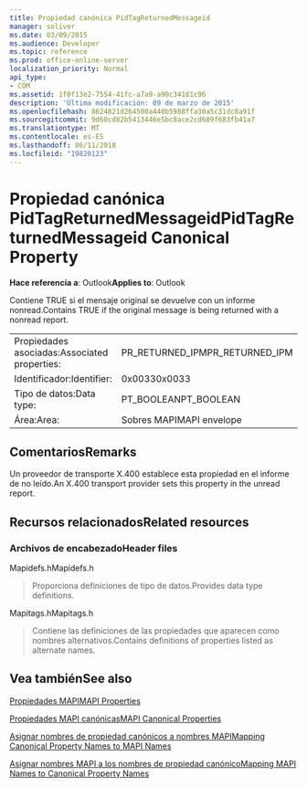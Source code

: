 ```yaml
---
title: Propiedad canónica PidTagReturnedMessageid
manager: soliver
ms.date: 03/09/2015
ms.audience: Developer
ms.topic: reference
ms.prod: office-online-server
localization_priority: Normal
api_type:
- COM
ms.assetid: 1f0f13e2-7554-41fc-a7a9-a90c34181c96
description: 'Última modificación: 09 de marzo de 2015'
ms.openlocfilehash: 8624821d264500a440b5988ffa30a5c31dc8a91f
ms.sourcegitcommit: 9d60cd82b5413446e5bc8ace2cd689f683fb41a7
ms.translationtype: MT
ms.contentlocale: es-ES
ms.lasthandoff: 06/11/2018
ms.locfileid: "19820123"
---
```

# <a name="pidtagreturnedmessageid-canonical-property"></a><span data-ttu-id="8c987-103">Propiedad canónica PidTagReturnedMessageid</span><span class="sxs-lookup"><span data-stu-id="8c987-103">PidTagReturnedMessageid Canonical Property</span></span>

  
  
<span data-ttu-id="8c987-104">**Hace referencia a**: Outlook</span><span class="sxs-lookup"><span data-stu-id="8c987-104">**Applies to**: Outlook</span></span> 
  
<span data-ttu-id="8c987-105">Contiene TRUE si el mensaje original se devuelve con un informe nonread.</span><span class="sxs-lookup"><span data-stu-id="8c987-105">Contains TRUE if the original message is being returned with a nonread report.</span></span>
  
|||
|:-----|:-----|
|<span data-ttu-id="8c987-106">Propiedades asociadas:</span><span class="sxs-lookup"><span data-stu-id="8c987-106">Associated properties:</span></span>  <br/> |<span data-ttu-id="8c987-107">PR_RETURNED_IPM</span><span class="sxs-lookup"><span data-stu-id="8c987-107">PR_RETURNED_IPM</span></span>  <br/> |
|<span data-ttu-id="8c987-108">Identificador:</span><span class="sxs-lookup"><span data-stu-id="8c987-108">Identifier:</span></span>  <br/> |<span data-ttu-id="8c987-109">0x0033</span><span class="sxs-lookup"><span data-stu-id="8c987-109">0x0033</span></span>  <br/> |
|<span data-ttu-id="8c987-110">Tipo de datos:</span><span class="sxs-lookup"><span data-stu-id="8c987-110">Data type:</span></span>  <br/> |<span data-ttu-id="8c987-111">PT_BOOLEAN</span><span class="sxs-lookup"><span data-stu-id="8c987-111">PT_BOOLEAN</span></span>  <br/> |
|<span data-ttu-id="8c987-112">Área:</span><span class="sxs-lookup"><span data-stu-id="8c987-112">Area:</span></span>  <br/> |<span data-ttu-id="8c987-113">Sobres MAPI</span><span class="sxs-lookup"><span data-stu-id="8c987-113">MAPI envelope</span></span>  <br/> |
   
## <a name="remarks"></a><span data-ttu-id="8c987-114">Comentarios</span><span class="sxs-lookup"><span data-stu-id="8c987-114">Remarks</span></span>

<span data-ttu-id="8c987-115">Un proveedor de transporte X.400 establece esta propiedad en el informe de no leído.</span><span class="sxs-lookup"><span data-stu-id="8c987-115">An X.400 transport provider sets this property in the unread report.</span></span>
  
## <a name="related-resources"></a><span data-ttu-id="8c987-116">Recursos relacionados</span><span class="sxs-lookup"><span data-stu-id="8c987-116">Related resources</span></span>

### <a name="header-files"></a><span data-ttu-id="8c987-117">Archivos de encabezado</span><span class="sxs-lookup"><span data-stu-id="8c987-117">Header files</span></span>

<span data-ttu-id="8c987-118">Mapidefs.h</span><span class="sxs-lookup"><span data-stu-id="8c987-118">Mapidefs.h</span></span>
  
> <span data-ttu-id="8c987-119">Proporciona definiciones de tipo de datos.</span><span class="sxs-lookup"><span data-stu-id="8c987-119">Provides data type definitions.</span></span>
    
<span data-ttu-id="8c987-120">Mapitags.h</span><span class="sxs-lookup"><span data-stu-id="8c987-120">Mapitags.h</span></span>
  
> <span data-ttu-id="8c987-121">Contiene las definiciones de las propiedades que aparecen como nombres alternativos.</span><span class="sxs-lookup"><span data-stu-id="8c987-121">Contains definitions of properties listed as alternate names.</span></span>
    
## <a name="see-also"></a><span data-ttu-id="8c987-122">Vea también</span><span class="sxs-lookup"><span data-stu-id="8c987-122">See also</span></span>



[<span data-ttu-id="8c987-123">Propiedades MAPI</span><span class="sxs-lookup"><span data-stu-id="8c987-123">MAPI Properties</span></span>](mapi-properties.md)
  
[<span data-ttu-id="8c987-124">Propiedades MAPI canónicas</span><span class="sxs-lookup"><span data-stu-id="8c987-124">MAPI Canonical Properties</span></span>](mapi-canonical-properties.md)
  
[<span data-ttu-id="8c987-125">Asignar nombres de propiedad canónicos a nombres MAPI</span><span class="sxs-lookup"><span data-stu-id="8c987-125">Mapping Canonical Property Names to MAPI Names</span></span>](mapping-canonical-property-names-to-mapi-names.md)
  
[<span data-ttu-id="8c987-126">Asignar nombres MAPI a los nombres de propiedad canónico</span><span class="sxs-lookup"><span data-stu-id="8c987-126">Mapping MAPI Names to Canonical Property Names</span></span>](mapping-mapi-names-to-canonical-property-names.md)

